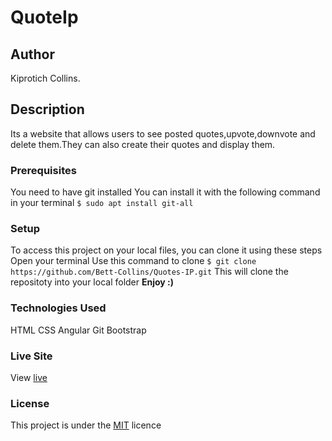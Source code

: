 # QuoteIp
## Author
Kiprotich Collins.
## Description
Its a website that allows users to see posted quotes,upvote,downvote and delete them.They can also create their quotes and display them.
### Prerequisites
You need to have git installed
You can install it with the following command in your terminal
`$ sudo apt install git-all`
### Setup
To access this project on your local files, you can clone it using these steps
Open your terminal
Use this command to clone `$ git clone https://github.com/Bett-Collins/Quotes-IP.git`
 This will clone the repositoty into your local folder
 __Enjoy :)__
### Technologies Used
 HTML
CSS
Angular
Git
Bootstrap
### Live Site
View [live](https://Bett-Collins.github.io/Quotes-IP)
### License
This project is under the  [MIT](license) licence